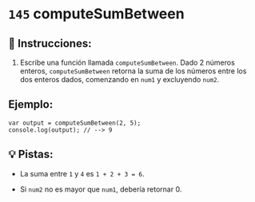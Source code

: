 # `145` computeSumBetween

## 📝 Instrucciones:

1. Escribe una función llamada `computeSumBetween`. Dado 2 números enteros, `computeSumBetween` retorna la suma de los números entre los dos enteros dados, comenzando en `num1` y excluyendo `num2`.

## Ejemplo:

```Js
var output = computeSumBetween(2, 5);
console.log(output); // --> 9
```

## 💡 Pistas:

+ La suma entre `1` y `4` es `1 + 2 + 3 = 6`.

+ Si `num2` no es mayor que `num1`, debería retornar 0.
